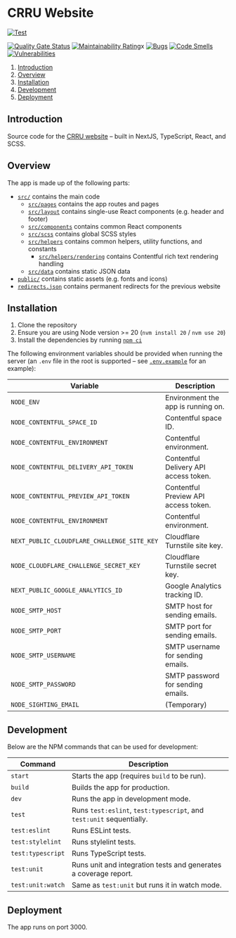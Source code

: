 # CRRU Website

[![Test](https://github.com/CRRU-UK/website/actions/workflows/main.yaml/badge.svg?branch=main)](https://github.com/CRRU-UK/website/actions/workflows/main.yaml)

[![Quality Gate Status](https://sonarcloud.io/api/project_badges/measure?project=CRRU-UK_website&metric=alert_status)](https://sonarcloud.io/summary/new_code?id=CRRU-UK_website)
[![Maintainability Rating](https://sonarcloud.io/api/project_badges/measure?project=CRRU-UK_website&metric=sqale_rating)](https://sonarcloud.io/summary/new_code?id=CRRU-UK_website)x
[![Bugs](https://sonarcloud.io/api/project_badges/measure?project=CRRU-UK_website&metric=bugs)](https://sonarcloud.io/summary/new_code?id=CRRU-UK_website)
[![Code Smells](https://sonarcloud.io/api/project_badges/measure?project=CRRU-UK_website&metric=code_smells)](https://sonarcloud.io/summary/new_code?id=CRRU-UK_website)
[![Vulnerabilities](https://sonarcloud.io/api/project_badges/measure?project=CRRU-UK_website&metric=vulnerabilities)](https://sonarcloud.io/summary/new_code?id=CRRU-UK_website)

1. [Introduction](#introduction)
2. [Overview](#overview)
3. [Installation](#installation)
4. [Development](#development)
5. [Deployment](#deployment)

## Introduction

Source code for the [CRRU website](https://crru.org.uk) – built in NextJS, TypeScript, React, and SCSS.

## Overview

The app is made up of the following parts:

* [`src/`](src/) contains the main code
  * [`src/pages`](src/pages) contains the app routes and pages
  * [`src/layout`](src/layout) contains single-use React components (e.g. header and footer)
  * [`src/components`](src/components) contains common React components
  * [`src/scss`](src/scss) contains global SCSS styles
  * [`src/helpers`](src/helpers) contains common helpers, utility functions, and constants
    * [`src/helpers/rendering`](src/helpers/rendering) contains Contentful rich text rendering handling
  * [`src/data`](src/data) contains static JSON data
* [`public/`](public/) contains static assets (e.g. fonts and icons)
* [`redirects.json`](redirects.json) contains permanent redirects for the previous website

## Installation

1. Clone the repository
2. Ensure you are using Node version >= 20 (`nvm install 20` / `nvm use 20`)
3. Install the dependencies by running [`npm ci`](https://docs.npmjs.com/cli/ci.html)

The following environment variables should be provided when running the server (an `.env` file in the root is supported – see [`.env.example`](.env.example) for an example):

| Variable                                    | Description                           |
| ------------------------------------------- | ------------------------------------- |
| `NODE_ENV`                                  | Environment the app is running on.    |
| `NODE_CONTENTFUL_SPACE_ID`                  | Contentful space ID.                  |
| `NODE_CONTENTFUL_ENVIRONMENT`               | Contentful environment.               |
| `NODE_CONTENTFUL_DELIVERY_API_TOKEN`        | Contentful Delivery API access token. |
| `NODE_CONTENTFUL_PREVIEW_API_TOKEN`         | Contentful Preview API access token.  |
| `NODE_CONTENTFUL_ENVIRONMENT`               | Contentful environment.               |
| `NEXT_PUBLIC_CLOUDFLARE_CHALLENGE_SITE_KEY` | Cloudflare Turnstile site key.        |
| `NODE_CLOUDFLARE_CHALLENGE_SECRET_KEY`      | Cloudflare Turnstile secret key.      |
| `NEXT_PUBLIC_GOOGLE_ANALYTICS_ID`           | Google Analytics tracking ID.         |
| `NODE_SMTP_HOST`                            | SMTP host for sending emails.         |
| `NODE_SMTP_PORT`                            | SMTP port for sending emails.         |
| `NODE_SMTP_USERNAME`                        | SMTP username for sending emails.     |
| `NODE_SMTP_PASSWORD`                        | SMTP password for sending emails.     |
| `NODE_SIGHTING_EMAIL`                       | (Temporary)                           |

## Development

Below are the NPM commands that can be used for development:

| Command                 | Description                                                          |
| ----------------------- | -------------------------------------------------------------------- |
| `start`                 | Starts the app (requires `build` to be run).                         |
| `build`                 | Builds the app for production.                                       |
| `dev`                   | Runs the app in development mode.                                    |
| `test`                  | Runs `test:eslint`, `test:typescript`, and `test:unit` sequentially. |
| `test:eslint`           | Runs ESLint tests.                                                   |
| `test:stylelint`        | Runs stylelint tests.                                                |
| `test:typescript`       | Runs TypeScript tests.                                               |
| `test:unit`             | Runs unit and integration tests and generates a coverage report.     |
| `test:unit:watch`       | Same as `test:unit` but runs it in watch mode.                       |

## Deployment

The app runs on port 3000.
